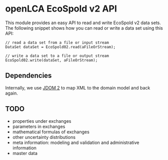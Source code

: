 openLCA EcoSpold v2 API
======================
This module provides an easy API to read and write EcoSpold v2 data sets. The 
following snippet shows how you can read or write a data set using this API:
	
	// read a data set from a file or input stream
	DataSet dataSet = EcoSpold02.read(aFileOrStream);
	
	// write a data set to a file or output stream
	EcoSpold02.write(dataSet, aFileOrStream);
	
Dependencies
------------
Internally, we use [JDOM 2](https://github.com/hunterhacker/jdom) to map XML to
the domain model and back again.

TODO
----
* properties under exchanges
* parameters in exchanges
* mathematical formulas of exchanges
* other uncertainty distributions
* meta information: modeling and validation and administrative information
* master data